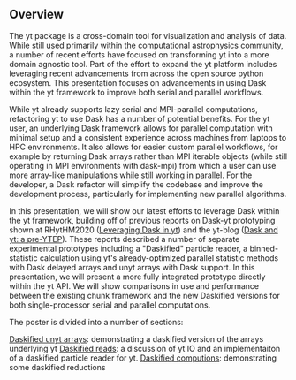 ## Overview

The yt package is a cross-domain tool for visualization and analysis of data. While still used primarily within the computational astrophysics community, a number of recent efforts have focused on transforming yt into a more domain agnostic tool. Part of the effort to expand the yt platform includes leveraging recent advancements from across the open source python ecosystem. This presentation focuses on advancements in using Dask within the yt framework to improve both serial and parallel workflows.

While yt already supports lazy serial and MPI-parallel computations, refactoring yt to use Dask has a number of potential benefits. For the yt user, an underlying Dask framework allows for parallel computation with minimal setup and a consistent experience across machines from laptops to HPC environments. It also allows for easier custom parallel workflows, for example by returning Dask arrays rather than MPI iterable objects (while still operating in MPI environments with dask-mpi) from which a user can use more array-like manipulations while still working in parallel. For the developer, a Dask refactor will simplify the codebase and improve the development process, particularly for implementing new parallel algorithms.

In this presentation, we will show our latest efforts to leverage Dask within the yt framework, building off of previous reports on Dask-yt prototyping shown at RHytHM2020 ([Leveraging Dask in yt](https://youtu.be/3GLbEBgpaK4)) and the yt-blog ([Dask and yt: a pre-YTEP](https://yt-project.github.io/blog/posts/dask_yt_pytep/)). These reports described a number of separate experimental prototypes including a "Daskified" particle reader, a binned-statistic calculation using yt's already-optimized parallel statistic methods with Dask delayed arrays and unyt arrays with Dask support. In this presentation, we will present a more fully integrated prototype directly within the yt API. We will show comparisons in use and performance between the existing chunk framework and the new Daskified versions for both single-processor serial and parallel computations. 

The poster is divided into a number of sections:

[Daskified unyt arrays](): demonstrating a daskified version of the arrays underlying yt
[Daskified reads](): a discussion of yt IO and an implementaiton of a daskified particle reader for yt. 
[Daskified computions](): demonstrating some daskified reductions